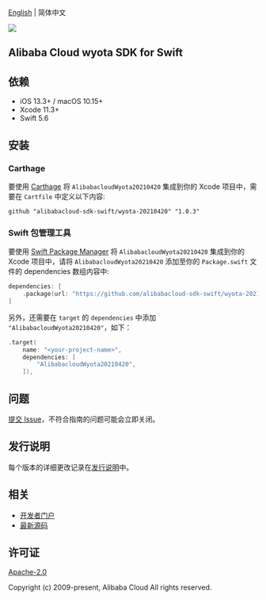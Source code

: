 [English](README.md) | 简体中文

![](https://aliyunsdk-pages.alicdn.com/icons/AlibabaCloud.svg)

## Alibaba Cloud wyota SDK for Swift

## 依赖

- iOS 13.3+ / macOS 10.15+
- Xcode 11.3+
- Swift 5.6

## 安装

### Carthage

要使用 [Carthage](https://github.com/Carthage/Carthage) 将 `AlibabacloudWyota20210420` 集成到你的 Xcode 项目中，需要在 `Cartfile` 中定义以下内容:

```ogdl
github "alibabacloud-sdk-swift/wyota-20210420" "1.0.3"
```

### Swift 包管理工具

要使用 [Swift Package Manager](https://swift.org/package-manager/) 将 `AlibabacloudWyota20210420` 集成到你的 Xcode 项目中，请将 `AlibabacloudWyota20210420` 添加至你的 `Package.swift` 文件的 dependencies 数组内容中:

```swift
dependencies: [
    .package(url: "https://github.com/alibabacloud-sdk-swift/wyota-20210420.git", from: "1.0.3")
]
```

另外，还需要在 `target` 的 `dependencies` 中添加 `"AlibabacloudWyota20210420"`，如下：

```swift
.target(
    name: "<your-project-name>",
    dependencies: [
        "AlibabacloudWyota20210420",
    ]),
```

## 问题

[提交 Issue](https://github.com/alibabacloud-sdk-swift/wyota-20210420/issues/new)，不符合指南的问题可能会立即关闭。

## 发行说明

每个版本的详细更改记录在[发行说明](./ChangeLog.txt)中。

## 相关

* [开发者门户](https://next.api.aliyun.com/home)
* [最新源码](https://github.com/alibabacloud-sdk-swift/wyota-20210420)

## 许可证

[Apache-2.0](http://www.apache.org/licenses/LICENSE-2.0)

Copyright (c) 2009-present, Alibaba Cloud All rights reserved.
